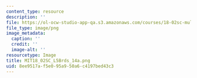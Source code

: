 ```yaml
---
content_type: resource
description: ''
file: https://ol-ocw-studio-app-qa.s3.amazonaws.com/courses/18-02sc-multivariable-calculus-fall-2010/8ee9517af5e095a950a6c4197bed43c3_MIT18_02SC_L5Brds_14a.png
file_type: image/png
image_metadata:
  caption: ''
  credit: ''
  image-alt: ''
resourcetype: Image
title: MIT18_02SC_L5Brds_14a.png
uid: 8ee9517a-f5e0-95a9-50a6-c4197bed43c3
---
```

